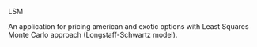 LSM

An application for pricing american and exotic options with Least Squares Monte Carlo approach (Longstaff-Schwartz model).


